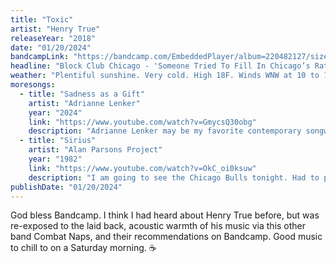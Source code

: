 ```yaml
---
title: "Toxic"
artist: "Henry True"
releaseYear: "2018"
date: "01/20/2024"
bandcampLink: "https://bandcamp.com/EmbeddedPlayer/album=220482127/size=large/bgcol=ffffff/linkcol=0687f5/tracklist=false/track=1828106976/transparent=true/"
headline: "Block Club Chicago - 'Someone Tried To Fill In Chicago’s Rat Hole — But Neighbors Brought It Back To Life'"
weather: "Plentiful sunshine. Very cold. High 18F. Winds WNW at 10 to 15 mph."
moresongs:
  - title: "Sadness as a Gift"
    artist: "Adrianne Lenker"
    year: "2024"
    link: "https://www.youtube.com/watch?v=GmycsQ30obg"
    description: "Adrianne Lenker may be my favorite contemporary songwriter. She has a new album coming out soon."
  - title: "Sirius"
    artist: "Alan Parsons Project"
    year: "1982"
    link: "https://www.youtube.com/watch?v=OkC_oi0ksuw"
    description: "I am going to see the Chicago Bulls tonight. Had to post this song in honor of that."
publishDate: "01/20/2024"
---
```


God bless Bandcamp. I think I had heard about Henry True before, but was re-exposed to the laid back, acoustic warmth of his music via this other band Combat Naps, and their recommendations on Bandcamp. Good music to chill to on a Saturday morning. ☕️
